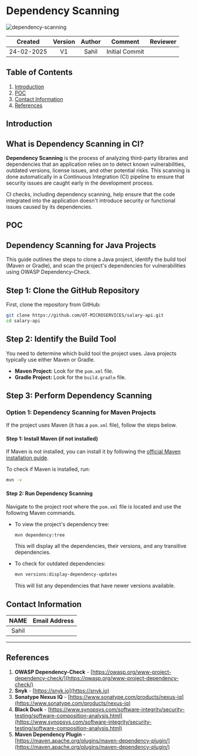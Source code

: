 # Dependency Scanning

![dependency-scanning](https://github.com/user-attachments/assets/4220ebf9-ff06-4651-a8f4-5a723fb8135d)

| **Created**     | **Version**   | **Author** | **Comment**       | **Reviewer**      |
|:----------------:|:-------------:|:-----------:|:------------------:|:-----------------:|
| 24-02-2025       | V1            | Sahil        | Initial Commit   |                   |

## Table of Contents


1. [Introduction](#introduction)
2. [POC](#poc)
3. [Contact Information](#contact-information)
4. [References](#references)


## Introduction


## What is Dependency Scanning in CI?

**Dependency Scanning** is the process of analyzing third-party libraries and dependencies that an application relies on to detect known vulnerabilities, outdated versions, license issues, and other potential risks. This scanning is done automatically in a Continuous Integration (CI) pipeline to ensure that security issues are caught early in the development process.

CI checks, including dependency scanning, help ensure that the code integrated into the application doesn't introduce security or functional issues caused by its dependencies.

## POC


## Dependency Scanning for Java Projects

This guide outlines the steps to clone a Java project, identify the build tool (Maven or Gradle), and scan the project's dependencies for vulnerabilities using OWASP Dependency-Check.

## Step 1: Clone the GitHub Repository

First, clone the repository from GitHub:



```bash
git clone https://github.com/OT-MICROSERVICES/salary-api.git
cd salary-api
```

## Step 2: Identify the Build Tool

You need to determine which build tool the project uses. Java projects typically use either Maven or Gradle.

- **Maven Project:** Look for the `pom.xml` file.
- **Gradle Project:** Look for the `build.gradle` file.

## Step 3: Perform Dependency Scanning

### Option 1: Dependency Scanning for Maven Projects

If the project uses Maven (it has a `pom.xml` file), follow the steps below.

#### Step 1: Install Maven (if not installed)

If Maven is not installed, you can install it by following the [official Maven installation guide](https://maven.apache.org/install.html).

To check if Maven is installed, run:

```bash
mvn -v
```

#### Step 2: Run Dependency Scanning

Navigate to the project root where the `pom.xml` file is located and use the following Maven commands.

- To view the project's dependency tree:

  ```bash
  mvn dependency:tree
  ```

  This will display all the dependencies, their versions, and any transitive dependencies.

- To check for outdated dependencies:

  ```bash
  mvn versions:display-dependency-updates
  ```

  This will list any dependencies that have newer versions available.




## Contact Information

|    NAME           |   Email Address                       |
|:-----------------:|:-------------------------------------:|
|Sahil  | 

---


## References

1. **OWASP Dependency-Check** - [https://owasp.org/www-project-dependency-check/](https://owasp.org/www-project-dependency-check/)
2. **Snyk** - [https://snyk.io](https://snyk.io)
3. **Sonatype Nexus IQ** - [https://www.sonatype.com/products/nexus-iq](https://www.sonatype.com/products/nexus-iq)
4. **Black Duck** - [https://www.synopsys.com/software-integrity/security-testing/software-composition-analysis.html](https://www.synopsys.com/software-integrity/security-testing/software-composition-analysis.html)
5. **Maven Dependency Plugin** - [https://maven.apache.org/plugins/maven-dependency-plugin/](https://maven.apache.org/plugins/maven-dependency-plugin/)
